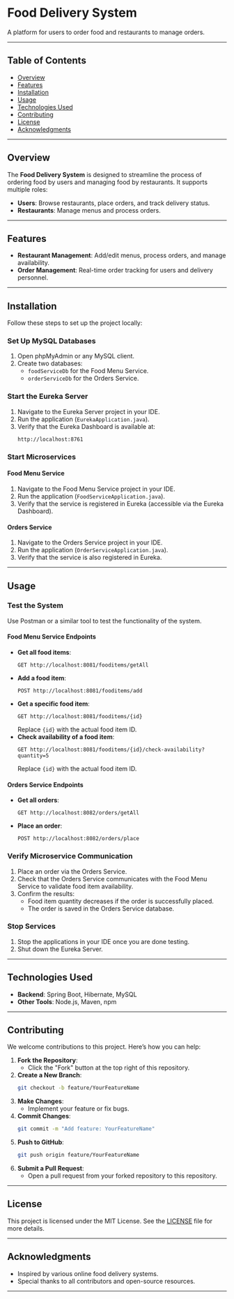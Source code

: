 # Food Delivery System

A platform for users to order food and restaurants to manage orders.

---

## Table of Contents
- [Overview](#overview)
- [Features](#features)
- [Installation](#installation)
- [Usage](#usage)
- [Technologies Used](#technologies-used)
- [Contributing](#contributing)
- [License](#license)
- [Acknowledgments](#acknowledgments)

---

## Overview

The **Food Delivery System** is designed to streamline the process of ordering food by users and managing food by restaurants. It supports multiple roles:
- **Users**: Browse restaurants, place orders, and track delivery status.
- **Restaurants**: Manage menus and process orders.

---

## Features

- **Restaurant Management**: Add/edit menus, process orders, and manage availability.
- **Order Management**: Real-time order tracking for users and delivery personnel.

---

## Installation

Follow these steps to set up the project locally:

### Set Up MySQL Databases

1. Open phpMyAdmin or any MySQL client.
2. Create two databases:
   - `foodServiceDb` for the Food Menu Service.
   - `orderServiceDb` for the Orders Service.

### Start the Eureka Server

1. Navigate to the Eureka Server project in your IDE.
2. Run the application (`EurekaApplication.java`).
3. Verify that the Eureka Dashboard is available at:
   ```
   http://localhost:8761
   ```

### Start Microservices

#### Food Menu Service
1. Navigate to the Food Menu Service project in your IDE.
2. Run the application (`FoodServiceApplication.java`).
3. Verify that the service is registered in Eureka (accessible via the Eureka Dashboard).

#### Orders Service
1. Navigate to the Orders Service project in your IDE.
2. Run the application (`OrderServiceApplication.java`).
3. Verify that the service is also registered in Eureka.

---

## Usage

### Test the System

Use Postman or a similar tool to test the functionality of the system.

#### Food Menu Service Endpoints
- **Get all food items**:
  ```
  GET http://localhost:8081/fooditems/getAll
  ```
- **Add a food item**:
  ```
  POST http://localhost:8081/fooditems/add
  ```
- **Get a specific food item**:
  ```
  GET http://localhost:8081/fooditems/{id}
  ```
  Replace `{id}` with the actual food item ID.
- **Check availability of a food item**:
  ```
  GET http://localhost:8081/fooditems/{id}/check-availability?quantity=5
  ```
  Replace `{id}` with the actual food item ID.

#### Orders Service Endpoints
- **Get all orders**:
  ```
  GET http://localhost:8082/orders/getAll
  ```
- **Place an order**:
  ```
  POST http://localhost:8082/orders/place
  ```

### Verify Microservice Communication

1. Place an order via the Orders Service.
2. Check that the Orders Service communicates with the Food Menu Service to validate food item availability.
3. Confirm the results:
   - Food item quantity decreases if the order is successfully placed.
   - The order is saved in the Orders Service database.

### Stop Services

1. Stop the applications in your IDE once you are done testing.
2. Shut down the Eureka Server.

---

## Technologies Used

- **Backend**: Spring Boot, Hibernate, MySQL
- **Other Tools**: Node.js, Maven, npm

---

## Contributing

We welcome contributions to this project. Here’s how you can help:

1. **Fork the Repository**:
   - Click the "Fork" button at the top right of this repository.
2. **Create a New Branch**:
   ```bash
   git checkout -b feature/YourFeatureName
   ```
3. **Make Changes**:
   - Implement your feature or fix bugs.
4. **Commit Changes**:
   ```bash
   git commit -m "Add feature: YourFeatureName"
   ```
5. **Push to GitHub**:
   ```bash
   git push origin feature/YourFeatureName
   ```
6. **Submit a Pull Request**:
   - Open a pull request from your forked repository to this repository.

---

## License

This project is licensed under the MIT License. See the [LICENSE](LICENSE) file for more details.

---

## Acknowledgments

- Inspired by various online food delivery systems.
- Special thanks to all contributors and open-source resources.

---
